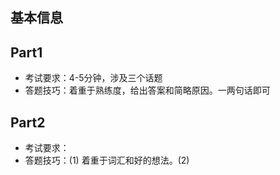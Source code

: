 
## 基本信息


## Part1

- 考试要求：4-5分钟，涉及三个话题
- 答题技巧：着重于熟练度，给出答案和简略原因。一两句话即可

## Part2

- 考试要求：
- 答题技巧：(1) 着重于词汇和好的想法。(2)
